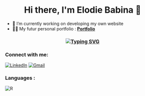 <h1 align="center"> Hi there, I'm Elodie Babina 👋 </h1>

- 🔭 I’m currently working on developing my own website
- 👨‍💻 My futur personal portfolio : **<a href="****" target="_blank">Portfolio</a>**


<h3 align="center"> <a href="https://git.io/typing-svg"><img src="https://readme-typing-svg.demolab.com?font=Source+Code+Pro&weight=200&pause=1000&color=F765CD&random=false&width=435&lines=Bioinformatics+engineer+%3A)" alt="Typing SVG" /></a> </h3>

<h3 align="left">Connect with me:</h3>
<div align="left">
  <a href="https://www.linkedin.com/in/jigar-sable/"><img alt="LinkedIn" src="https://img.shields.io/badge/linkedin-%230077B5.svg?style=for-the-badge&logo=linkedin&logoColor=white"/></a>
  <a href="mailto:jigarsable21@gmail.com"><img alt="Gmail" src="https://img.shields.io/badge/Gmail-D14836?style=for-the-badge&logo=gmail&logoColor=white"/></a>
</div>

<h3 align="left">Languages :</h3>
<div align="left">
  <img alt="R" src="https://img.shields.io/badge/R-276DC3?style=for-the-badge&logo=r&logoColor=white"/>
</div>


